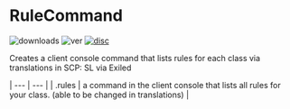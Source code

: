 # RuleCommand
![downloads](https://img.shields.io/github/downloads/Waltuhs/RuleCommand/total?logo=github&style=for-the-badge)
![ver](https://img.shields.io/github/v/release/Waltuhs/RuleCommand?include_prereleases&logo=github&style=for-the-badge)
[![disc](https://img.shields.io/discord/1235681501849321482?label=Discord&logo=discord&style=for-the-badge)](https://discord.gg/MQAcPFJRkR)

Creates a client console command that lists rules for each class via translations in SCP: SL via Exiled

| --- | --- |
| .rules | a command in the client console that lists all rules for your class. (able to be changed in translations) |
